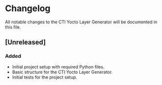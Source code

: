 # Changelog

All notable changes to the CTI Yocto Layer Generator will be documented in this file.

## [Unreleased]

### Added
- Initial project setup with required Python files.
- Basic structure for the CTI Yocto Layer Generator.
- Initial tests for the project setup.
